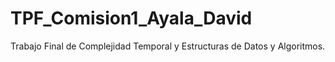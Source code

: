 # TPF_Comision1_Ayala_David
Trabajo Final de Complejidad Temporal y Estructuras de Datos y Algoritmos.
